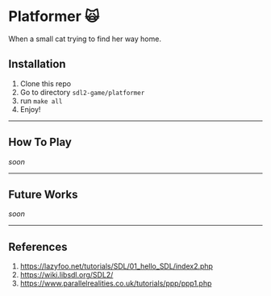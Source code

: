 # Platformer 🙀

When a small cat trying to find her way home.

## Installation

1. Clone this repo
2. Go to directory `sdl2-game/platformer`
3. run `make all`
4. Enjoy!

---

## How To Play

_soon_

---

## Future Works

_soon_

---

## References

1. https://lazyfoo.net/tutorials/SDL/01_hello_SDL/index2.php
2. https://wiki.libsdl.org/SDL2/
3. https://www.parallelrealities.co.uk/tutorials/ppp/ppp1.php
